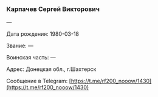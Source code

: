 ### Карпачев Сергей Викторович

—

Дата рождения: 1980-03-18

Звание: —

Воинская часть: —

Адрес: Донецкая обл., г.Шахтерск

Сообщение в Telegram: [https://t.me/rf200_nooow/1430](https://t.me/rf200_nooow/1430)
